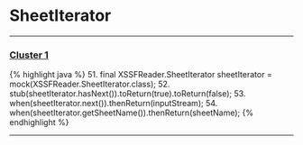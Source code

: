 # SheetIterator

***

### [Cluster 1](./1)
{% highlight java %}
51. final XSSFReader.SheetIterator sheetIterator = mock(XSSFReader.SheetIterator.class);
52. stub(sheetIterator.hasNext()).toReturn(true).toReturn(false);
53. when(sheetIterator.next()).thenReturn(inputStream);
54. when(sheetIterator.getSheetName()).thenReturn(sheetName);
{% endhighlight %}

***

